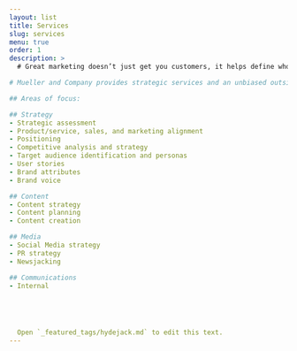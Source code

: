 ```yaml
---
layout: list
title: Services
slug: services
menu: true
order: 1
description: >
  # Great marketing doesn’t just get you customers, it helps define who you are, why you exist, and the value you bring to the world. The result, more customers who purchase with greater frequently at higher prices. 

# Mueller and Company provides strategic services and an unbiased outside perspective to executives looking to innovate their marketing. We believe that marketing is your greatest leverage point but only when there is true sustainable product marketing alignment. 

## Areas of focus:

## Strategy
- Strategic assessment
- Product/service, sales, and marketing alignment
- Positioning
- Competitive analysis and strategy
- Target audience identification and personas
- User stories
- Brand attributes
- Brand voice

## Content
- Content strategy
- Content planning
- Content creation

## Media
- Social Media strategy
- PR strategy
- Newsjacking

## Communications
- Internal 





  Open `_featured_tags/hydejack.md` to edit this text.
---
```

